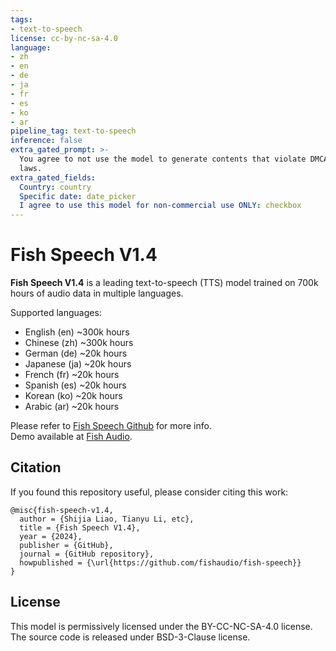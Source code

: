 ```yaml
---
tags:
- text-to-speech
license: cc-by-nc-sa-4.0
language:
- zh
- en
- de
- ja
- fr
- es
- ko
- ar
pipeline_tag: text-to-speech
inference: false
extra_gated_prompt: >-
  You agree to not use the model to generate contents that violate DMCA or local
  laws.
extra_gated_fields:
  Country: country
  Specific date: date_picker
  I agree to use this model for non-commercial use ONLY: checkbox
---
```



# Fish Speech V1.4

**Fish Speech V1.4** is a leading text-to-speech (TTS) model trained on 700k hours of audio data in multiple languages.

Supported languages:
- English (en) ~300k hours 
- Chinese (zh) ~300k hours
- German (de) ~20k hours
- Japanese (ja) ~20k hours
- French (fr) ~20k hours
- Spanish (es) ~20k hours
- Korean (ko) ~20k hours
- Arabic (ar) ~20k hours

Please refer to [Fish Speech Github](https://github.com/fishaudio/fish-speech) for more info.  
Demo available at [Fish Audio](https://fish.audio/).

## Citation

If you found this repository useful, please consider citing this work:

```
@misc{fish-speech-v1.4,
  author = {Shijia Liao, Tianyu Li, etc},
  title = {Fish Speech V1.4},
  year = {2024},
  publisher = {GitHub},
  journal = {GitHub repository},
  howpublished = {\url{https://github.com/fishaudio/fish-speech}}
}
```

## License

This model is permissively licensed under the BY-CC-NC-SA-4.0 license.
The source code is released under BSD-3-Clause license.

